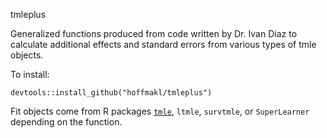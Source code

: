 tmleplus

Generalized functions produced from code written by Dr. Ivan Diaz to calculate additional effects and standard errors from various types of tmle objects.

To install:

```devtools::install_github("hoffmakl/tmleplus")```

Fit objects come from R packages [`tmle`](https://cran.r-project.org/web/packages/tmle/tmle.pdf), `ltmle`, `survtmle`, or `SuperLearner` depending on the function.
